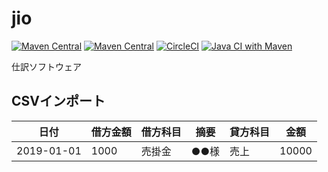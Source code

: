 # jio
[![Maven Central](https://img.shields.io/maven-central/v/com.uchicom/jio.svg)](http://search.maven.org/#search|ga|1|com.uchicom.jio)
[![Maven Central](https://img.shields.io/github/license/uchicom/jio.svg)](http://www.apache.org/licenses/LICENSE-2.0.txt)
[![CircleCI](https://circleci.com/gh/uchicom/jio.svg?style=shield)](https://circleci.com/gh/uchicom/jio)
[![Java CI with Maven](https://github.com/uchicom/jio/actions/workflows/package.yml/badge.svg)](https://github.com/uchicom/jio/actions/workflows/package.yml)

仕訳ソフトウェア

## CSVインポート

|日付|借方金額|借方科目|摘要|貸方科目|金額|
|----|----|----|----|----|----|
|2019-01-01|1000|売掛金|●●様|売上|10000|